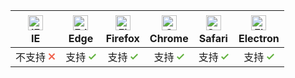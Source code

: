 <table>
  <thead>
    <tr>
      <th style="text-align: center;"> 
        <img src="/ie.png" alt="IE" width="24px" height="24px" style="display: block; margin: 3px auto; vertical-align: middle;" />
        <span style="vertical-align: sub;">IE</span>
      </th>
      <th style="text-align: center;">
        <img src="/edge.png" alt="Edge" width="24px" height="24px" style="display: block; margin: 3px auto; vertical-align: middle;" />
        <span style="vertical-align: sub;">Edge</span>
      </th>
      <th style="text-align: center;">
        <img src="/firefox.png" alt="Firefox" width="24px" height="24px" style="display: block; margin: 3px auto; vertical-align: middle;" />
        <span style="vertical-align: sub;">Firefox</span>
      </th>
      <th style="text-align: center;">
        <img src="/chrome.png" alt="Chrome" width="24px" height="24px" style="display: block; margin: 3px auto; vertical-align: middle;" />
        <span style="vertical-align: sub;">Chrome</span>
      </th>
      <th style="text-align: center;">
        <img src="/safari.png" alt="Safari" width="24px" height="24px" style="display: block; margin: 3px auto; vertical-align: middle;" />
        <span style="vertical-align: sub;">Safari</span>
      </th>
      <th style="text-align: center;">
        <img src="/electron.png" alt="Electron" width="24px" height="24px" style="display: block; margin: 3px auto; vertical-align: middle;" />
        <span style="vertical-align: sub;">Electron</span>
      </th>
    </tr>
  </thead>
  <tbody>
    <tr>
      <td style="text-align: center;">
        <span style="vertical-align: middle;">不支持 </span>
        <svg width="12" height="16" viewBox="0 0 12 16" fill="#f0624d" class="icon" style="display: inline-block; vertical-align: middle;">
          <path fill-rule="evenodd" d="M7.48 8l3.75 3.75-1.48 1.48L6 9.48l-3.75 3.75-1.48-1.48L4.52 8 .77 4.25l1.48-1.48L6 6.52l3.75-3.75 1.48 1.48L7.48 8z"></path>
        </svg>
      </td>
      <td style="text-align: center;">
        <span style="vertical-align: middle;">支持 </span>
        <svg width="12" height="16" viewBox="0 0 12 16" fill="#60b13c" class="icon" style="display: inline-block; vertical-align: middle;">
          <path fill-rule="evenodd" d="M12 5l-8 8-4-4 1.5-1.5L4 10l6.5-6.5L12 5z"></path>
        </svg>
      </td>
      <td style="text-align: center;">
        <span style="vertical-align: middle;">支持 </span>
        <svg width="12" height="16" viewBox="0 0 12 16" fill="#60b13c" class="icon" style="display: inline-block; vertical-align: middle;">
          <path fill-rule="evenodd" d="M12 5l-8 8-4-4 1.5-1.5L4 10l6.5-6.5L12 5z"></path>
        </svg>
      </td>
      <td style="text-align: center;">
        <span style="vertical-align: middle;">支持 </span>
        <svg width="12" height="16" viewBox="0 0 12 16" fill="#60b13c" class="icon" style="display: inline-block; vertical-align: middle;">
          <path fill-rule="evenodd" d="M12 5l-8 8-4-4 1.5-1.5L4 10l6.5-6.5L12 5z"></path>
        </svg>
      </td>
      <td style="text-align: center;">
        <span style="vertical-align: middle;">支持 </span>
        <svg width="12" height="16" viewBox="0 0 12 16" fill="#60b13c" class="icon" style="display: inline-block; vertical-align: middle;">
          <path fill-rule="evenodd" d="M12 5l-8 8-4-4 1.5-1.5L4 10l6.5-6.5L12 5z"></path>
        </svg>
      </td>
      <td style="text-align: center;">
        <span style="vertical-align: middle;">支持 </span>
        <svg width="12" height="16" viewBox="0 0 12 16" fill="#60b13c" class="icon" style="display: inline-block; vertical-align: middle;">
          <path fill-rule="evenodd" d="M12 5l-8 8-4-4 1.5-1.5L4 10l6.5-6.5L12 5z"></path>
        </svg>
      </td>
    </tr>
  </tbody>
</table>
